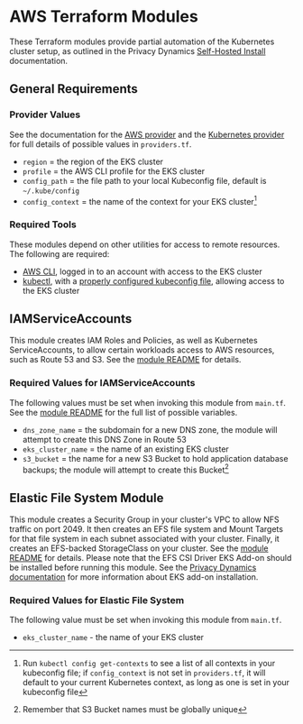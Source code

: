 # AWS Terraform Modules

These Terraform modules provide partial automation of the Kubernetes cluster setup, as outlined in the Privacy Dynamics [Self-Hosted Install](https://www.privacydynamics.io/docs/enterprise/self-hosted-install) documentation.

## General Requirements

### Provider Values

See the documentation for the [AWS provider](https://registry.terraform.io/providers/hashicorp/aws/latest/docs) and the [Kubernetes provider](https://registry.terraform.io/providers/hashicorp/kubernetes/latest/docs) for full details of possible values in `providers.tf`.

- `region` = the region of the EKS cluster
- `profile` = the AWS CLI profile for the EKS cluster
- `config_path` = the file path to your local Kubeconfig file, default is `~/.kube/config`
- `config_context` = the name of the context for your EKS cluster[^1]

### Required Tools

These modules depend on other utilities for access to remote resources. The following are required:

- [AWS CLI](https://aws.amazon.com/cli/), logged in to an account with access to the EKS cluster
- [kubectl](https://kubernetes.io/docs/reference/kubectl/), with a [properly configured kubeconfig file](https://docs.aws.amazon.com/eks/latest/userguide/create-kubeconfig.html), allowing access to the EKS cluster

[^1]: Run `kubectl config get-contexts` to see a list of all contexts in your kubeconfig file; if `config_context` is not set in `providers.tf`, it will default to your current Kubernetes context, as long as one is set in your kubeconfig file

## IAMServiceAccounts

This module creates IAM Roles and Policies, as well as Kubernetes ServiceAccounts, to allow certain workloads access to AWS resources, such as Route 53 and S3. See the [module README](modules/iamserviceaccounts/README.md) for details.

### Required Values for IAMServiceAccounts

The following values must be set when invoking this module from `main.tf`. See the [module README](modules/iamserviceaccounts/README.md) for the full list of possible variables.

- `dns_zone_name` = the subdomain for a new DNS zone, the module will attempt to create this DNS Zone in Route 53
- `eks_cluster_name` = the name of an existing EKS cluster
- `s3_bucket` = the name for a new S3 Bucket to hold application database backups; the module will attempt to create this Bucket[^2]

[^2]: Remember that S3 Bucket names must be globally unique

## Elastic File System Module

This module creates a Security Group in your cluster's VPC to allow NFS traffic on port 2049. It then creates an EFS file system and Mount Targets for that file system in each subnet associated with your cluster. Finally, it creates an EFS-backed StorageClass on your cluster. See the [module README](modules/elastic-file-system/README.md) for details. Please note that the EFS CSI Driver EKS Add-on should be installed before running this module. See the [Privacy Dynamics documentation](https://www.privacydynamics.io/docs/enterprise/kubernetes) for more information about EKS add-on installation.

### Required Values for Elastic File System

The following value must be set when invoking this module from `main.tf`.

- `eks_cluster_name` - the name of your EKS cluster
